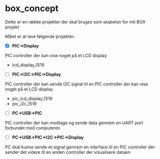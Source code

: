 # box_concept

Dette er en række projekter der skal bruges som skabelon for mit BOX projekt

Målet er at lave følgende projekter:


- [x] **PIC->Display**

PIC controller der kan vise noget på et LCD display
* lcd_display_1519

- [ ] **PIC->I2C->PIC->Display**

PIC controller der kan sende I2C signal til en PIC controller der kan vise noget på et LCD display
* pic_lcd_display_1519
* pic_i2c_1519

- [ ] **PC->USB->PIC**

PIC controller der kan modtage og sende data gennem en UART port forbundet med computeren


- [ ] **PC->USB->PIC->I2C->PIC->Display**

PC skal kunne sende et signal gennem en interface til en PIC controller der sender det videre til en anden controller der visualisere dataen
